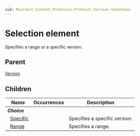 ```yaml
---
uid: Manifest.Content.Protocols.Protocol.Version.Selection
---
```


# Selection element

Specifies a range or a specific version.

## Parent

[Version](xref:Manifest.Content.Protocols.Protocol.Version)

## Children

|Name|Occurrences|Description|
|--- |--- |--- |
|***Choice***|||
|&nbsp;&nbsp;[Specific](xref:Manifest.Content.Protocols.Protocol.Version.Selection.Specific)||Specifies a specific version.|
|&nbsp;&nbsp;[Range](xref:Manifest.Content.Protocols.Protocol.Version.Selection.Range)||Specifies a range.|
